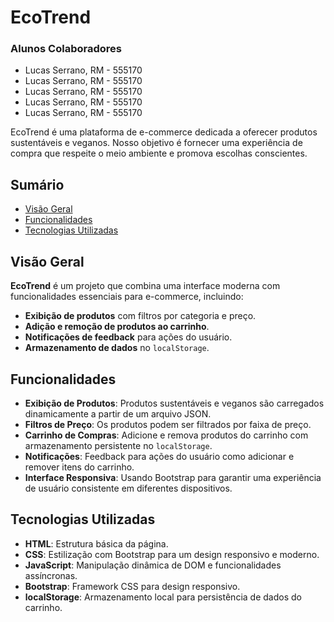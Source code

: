 # EcoTrend

### Alunos Colaboradores
- Lucas Serrano, RM - 555170
- Lucas Serrano, RM - 555170
- Lucas Serrano, RM - 555170
- Lucas Serrano, RM - 555170
- Lucas Serrano, RM - 555170


EcoTrend é uma plataforma de e-commerce dedicada a oferecer produtos sustentáveis e veganos. Nosso objetivo é fornecer uma experiência de compra que respeite o meio ambiente e promova escolhas conscientes.

## Sumário

- [Visão Geral](#visão-geral)
- [Funcionalidades](#funcionalidades)
- [Tecnologias Utilizadas](#tecnologias-utilizadas)


## Visão Geral

**EcoTrend** é um projeto que combina uma interface moderna com funcionalidades essenciais para e-commerce, incluindo:

- **Exibição de produtos** com filtros por categoria e preço.
- **Adição e remoção de produtos ao carrinho**.
- **Notificações de feedback** para ações do usuário.
- **Armazenamento de dados** no `localStorage`.

## Funcionalidades

- **Exibição de Produtos**: Produtos sustentáveis e veganos são carregados dinamicamente a partir de um arquivo JSON.
- **Filtros de Preço**: Os produtos podem ser filtrados por faixa de preço.
- **Carrinho de Compras**: Adicione e remova produtos do carrinho com armazenamento persistente no `localStorage`.
- **Notificações**: Feedback para ações do usuário como adicionar e remover itens do carrinho.
- **Interface Responsiva**: Usando Bootstrap para garantir uma experiência de usuário consistente em diferentes dispositivos.

## Tecnologias Utilizadas

- **HTML**: Estrutura básica da página.
- **CSS**: Estilização com Bootstrap para um design responsivo e moderno.
- **JavaScript**: Manipulação dinâmica de DOM e funcionalidades assíncronas.
- **Bootstrap**: Framework CSS para design responsivo.
- **localStorage**: Armazenamento local para persistência de dados do carrinho.

